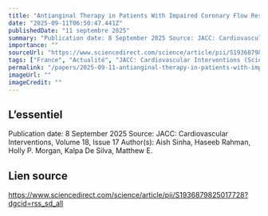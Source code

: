 ```yaml
---
title: "Antianginal Therapy in Patients With Impaired Coronary Flow Reserve but Normal Minimal Microvascular Resistance"
date: "2025-09-11T06:50:47.441Z"
publishedDate: "11 septembre 2025"
summary: "Publication date: 8 September 2025 Source: JACC: Cardiovascular Interventions, Volume 18, Issue 17 Author(s): Aish Sinha, Haseeb Rahman, Holly P. Morgan, Kalpa De Silva, Matthew E."
importance: ""
sourceUrl: "https://www.sciencedirect.com/science/article/pii/S1936879825017728?dgcid=rss_sd_all"
tags: ["France", "Actualité", "JACC: Cardiovascular Interventions (ScienceDirect)"]
permalink: "/papers/2025-09-11-antianginal-therapy-in-patients-with-impaired-coronary-flow-reserve-but-normal-minimal-microvascular-resistance"
imageUrl: ""
imageCredit: ""
---
```


## L’essentiel

Publication date: 8 September 2025 Source: JACC: Cardiovascular Interventions, Volume 18, Issue 17 Author(s): Aish Sinha, Haseeb Rahman, Holly P. Morgan, Kalpa De Silva, Matthew E.

## Lien source

https://www.sciencedirect.com/science/article/pii/S1936879825017728?dgcid=rss_sd_all
